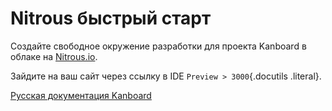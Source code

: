 Nitrous быстрый старт
=====================


Создайте свободное окружение разработки для проекта Kanboard в облаке на [Nitrous.io](https://www.nitrous.io).

Зайдите на ваш сайт через ссылку в IDE `Preview > 3000`{.docutils .literal}.



 



[Русская документация Kanboard](http://kanboard.ru/doc/)

